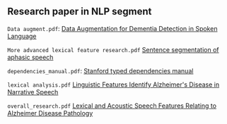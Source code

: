 ## Research paper in NLP segment
`Data augment.pdf`:
[Data Augmentation for Dementia Detection in Spoken Language](https://arxiv.org/abs/2206.12879)

`More advanced lexical feature research.pdf` 
[Sentence segmentation of aphasic speech](https://github.com/ZiJun0502/Alzheimer-Diagnosis-Speech/blob/main/lexical%20analysis/NLP/research_paper/More%20advanced%20lexical%20feature%20research.pdf)

`dependencies_manual.pdf`:
[Stanford typed dependencies manual](https://downloads.cs.stanford.edu/nlp/software/dependencies_manual.pdf)

`lexical analysis.pdf`
[Linguistic Features Identify Alzheimer's Disease in Narrative Speech](https://www.researchgate.net/publication/283049359_Linguistic_Features_Identify_Alzheimer%27s_Disease_in_Narrative_Speech)

`overall_research.pdf`
[Lexical and Acoustic Speech Features Relating to Alzheimer Disease Pathology](https://www.ncbi.nlm.nih.gov/pmc/articles/PMC9421771/)
